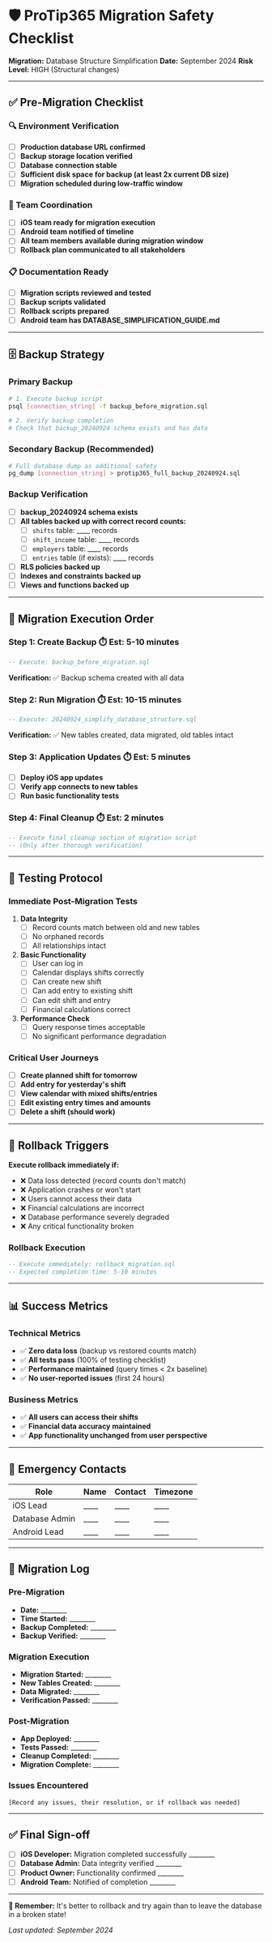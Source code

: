 # 🛡️ ProTip365 Migration Safety Checklist

**Migration:** Database Structure Simplification
**Date:** September 2024
**Risk Level:** HIGH (Structural changes)

---

## ✅ Pre-Migration Checklist

### **🔍 Environment Verification**
- [ ] **Production database URL confirmed**
- [ ] **Backup storage location verified**
- [ ] **Database connection stable**
- [ ] **Sufficient disk space for backup (at least 2x current DB size)**
- [ ] **Migration scheduled during low-traffic window**

### **👥 Team Coordination**
- [ ] **iOS team ready for migration execution**
- [ ] **Android team notified of timeline**
- [ ] **All team members available during migration window**
- [ ] **Rollback plan communicated to all stakeholders**

### **📋 Documentation Ready**
- [ ] **Migration scripts reviewed and tested**
- [ ] **Backup scripts validated**
- [ ] **Rollback scripts prepared**
- [ ] **Android team has DATABASE_SIMPLIFICATION_GUIDE.md**

---

## 🗄️ Backup Strategy

### **Primary Backup**
```bash
# 1. Execute backup script
psql [connection_string] -f backup_before_migration.sql

# 2. Verify backup completion
# Check that backup_20240924 schema exists and has data
```

### **Secondary Backup (Recommended)**
```bash
# Full database dump as additional safety
pg_dump [connection_string] > protip365_full_backup_20240924.sql
```

### **Backup Verification**
- [ ] **backup_20240924 schema exists**
- [ ] **All tables backed up with correct record counts:**
  - [ ] `shifts` table: \_\_\_\_ records
  - [ ] `shift_income` table: \_\_\_\_ records
  - [ ] `employers` table: \_\_\_\_ records
  - [ ] `entries` table (if exists): \_\_\_\_ records
- [ ] **RLS policies backed up**
- [ ] **Indexes and constraints backed up**
- [ ] **Views and functions backed up**

---

## 🚀 Migration Execution Order

### **Step 1: Create Backup** ⏱️ Est: 5-10 minutes
```sql
-- Execute: backup_before_migration.sql
```
**Verification:** ✅ Backup schema created with all data

### **Step 2: Run Migration** ⏱️ Est: 10-15 minutes
```sql
-- Execute: 20240924_simplify_database_structure.sql
```
**Verification:** ✅ New tables created, data migrated, old tables intact

### **Step 3: Application Updates** ⏱️ Est: 5 minutes
- [ ] **Deploy iOS app updates**
- [ ] **Verify app connects to new tables**
- [ ] **Run basic functionality tests**

### **Step 4: Final Cleanup** ⏱️ Est: 2 minutes
```sql
-- Execute final cleanup section of migration script
-- (Only after thorough verification)
```

---

## 🧪 Testing Protocol

### **Immediate Post-Migration Tests**
1. **Data Integrity**
   - [ ] Record counts match between old and new tables
   - [ ] No orphaned records
   - [ ] All relationships intact

2. **Basic Functionality**
   - [ ] User can log in
   - [ ] Calendar displays shifts correctly
   - [ ] Can create new shift
   - [ ] Can add entry to existing shift
   - [ ] Can edit shift and entry
   - [ ] Financial calculations correct

3. **Performance Check**
   - [ ] Query response times acceptable
   - [ ] No significant performance degradation

### **Critical User Journeys**
- [ ] **Create planned shift for tomorrow**
- [ ] **Add entry for yesterday's shift**
- [ ] **View calendar with mixed shifts/entries**
- [ ] **Edit existing entry times and amounts**
- [ ] **Delete a shift (should work)**

---

## 🚨 Rollback Triggers

**Execute rollback immediately if:**
- ❌ Data loss detected (record counts don't match)
- ❌ Application crashes or won't start
- ❌ Users cannot access their data
- ❌ Financial calculations are incorrect
- ❌ Database performance severely degraded
- ❌ Any critical functionality broken

### **Rollback Execution**
```sql
-- Execute immediately: rollback_migration.sql
-- Expected completion time: 5-10 minutes
```

---

## 📊 Success Metrics

### **Technical Metrics**
- ✅ **Zero data loss** (backup vs restored counts match)
- ✅ **All tests pass** (100% of testing checklist)
- ✅ **Performance maintained** (query times < 2x baseline)
- ✅ **No user-reported issues** (first 24 hours)

### **Business Metrics**
- ✅ **All users can access their shifts**
- ✅ **Financial data accuracy maintained**
- ✅ **App functionality unchanged from user perspective**

---

## 🔧 Emergency Contacts

| **Role** | **Name** | **Contact** | **Timezone** |
|----------|----------|-------------|--------------|
| iOS Lead | \_\_\_\_ | \_\_\_\_ | \_\_\_\_ |
| Database Admin | \_\_\_\_ | \_\_\_\_ | \_\_\_\_ |
| Android Lead | \_\_\_\_ | \_\_\_\_ | \_\_\_\_ |

---

## 📝 Migration Log

### **Pre-Migration**
- **Date:** \_\_\_\_\_\_\_\_
- **Time Started:** \_\_\_\_\_\_\_\_
- **Backup Completed:** \_\_\_\_\_\_\_\_
- **Backup Verified:** \_\_\_\_\_\_\_\_

### **Migration Execution**
- **Migration Started:** \_\_\_\_\_\_\_\_
- **New Tables Created:** \_\_\_\_\_\_\_\_
- **Data Migrated:** \_\_\_\_\_\_\_\_
- **Verification Passed:** \_\_\_\_\_\_\_\_

### **Post-Migration**
- **App Deployed:** \_\_\_\_\_\_\_\_
- **Tests Passed:** \_\_\_\_\_\_\_\_
- **Cleanup Completed:** \_\_\_\_\_\_\_\_
- **Migration Complete:** \_\_\_\_\_\_\_\_

### **Issues Encountered**
```
[Record any issues, their resolution, or if rollback was needed]
```

---

## ✅ Final Sign-off

- [ ] **iOS Developer:** Migration completed successfully \_\_\_\_\_\_\_\_
- [ ] **Database Admin:** Data integrity verified \_\_\_\_\_\_\_\_
- [ ] **Product Owner:** Functionality confirmed \_\_\_\_\_\_\_\_
- [ ] **Android Team:** Notified of completion \_\_\_\_\_\_\_\_

---

**🎯 Remember:** It's better to rollback and try again than to leave the database in a broken state!

*Last updated: September 2024*